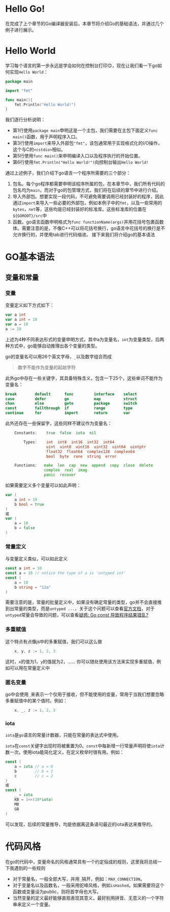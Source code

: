 # Hello Go!


在完成了上个章节的Go编译器安装后，本章节将介绍Go的基础语法，并通过几个例子进行展示。
# Hello World
学习每个语言的第一步永远是学会如何在控制台打印😊，现在让我们看一下go如何实现`Hello World`：
```go
package main

import "fmt"

func main(){
    fmt.Println("Hello World!")
}
```
我们逐行分析说明：
- 第1行使用`package main`申明这是一个主包，我们需要在主包下面定义`func main()`函数，用于声明程序入口。
- 第3行使用`import`来导入外部包`"fmt"`，该包通常用于实现格式化的I/O操作，这个与C的`<cstdio>`相似。
- 第5行使用`func main()`来申明编译入口以及程序执行的开始位置。
- 第6行使用`fmt.Println("Hello World!")`向控制台输出`Hello World!`

通过上述例子，我们介绍下go语言一个程序所需要的三个部分：

1. 包名。每个go程序都需要申明该程序所属的包，在本章节中，我们所有代码的包名均为`main`，而对于go的包管理方式，我们将在后续的章节中进行介绍。
2. 导入外部包。想要实现一段代码，不可避免需要调用已经封装好的程序，因此通过`import`来导入一些必要的外部包，例如本例子中的`fmt`，以及一些常用的`bytes`，`net`等，这些均是已经封装好的标准库。这些标准库的位置在`${GOROOT}/src`中
3. 函数。go语言函数申明格式为`func functionName(args)`并用花括号包裹函数体。需要注意的是，不像C++可以将花括号换行，go语言中花括号的换行是不允许换行的，并使用tab进行代码缩进。
接下来我们将介绍go的基本语法
# GO基本语法
## 变量和常量
### 变量
变量定义如下方式如下：
```go
var a int
var a int = 10
var a = 10
a := 10
```
上述为4种不同表达形式的变量申明方式，其中a为变量名，`int`为变量类型，后两种方式中，go能够自动推理出各个变量的类型。

go的变量名可以用26个英文字母，`_`以及数字组合而成

> 数字不能作为变量的起始字符

此外go中存在一些关键字，其具备特殊含义，包含一下25个，这些单词不能作为变量名：
```go
break        default      func         interface    select
case         defer        go           map          struct
chan         else         goto         package      switch
const        fallthrough  if           range        type
continue     for          import       return       var
```
此外还存在一些保留字，这些同样不建议作为变量名：
```go
    Constants:    true  false  iota  nil

        Types:    int  int8  int16  int32  int64  
                  uint  uint8  uint16  uint32  uint64  uintptr
                  float32  float64  complex128  complex64
                  bool  byte  rune  string  error

    Functions:   make  len  cap  new  append  copy  close  delete
                 complex  real  imag
                 panic  recover

```
如果需要定义多个变量可以如此声明：
```go
var (
    a int = 19
    b bool = true
)
或
var (
    a = 10
    b = false
)
```
### 常量定义
与变量定义类似，可以如此定义
```go
const a int = 10
const a = 10 // notice the type of a is 'untyped int'
const (
    a = 10
    b string = "12a"
)
```
需要注意的是，常量的批量定义中，如果没有确定常量的类型，go并不会直接推到出常量的类型，而是`untyped ...`，关于这个问题可以查看[官方文档](https://go.dev/blog/constants)，对于`untyped`常量会导致的问题，可以查看[疑惑: Go const 导致程序结果错乱?](https://mp.weixin.qq.com/s/9OngnAzyKfL7Y2nAYtaxhA)
### 多重赋值
这个特点有点像js中的多重赋值，我们可以这么做
```go
    x, y, z := 1, 2, 3
```
这时，`x`的值为1，`y`的值就为2，……
你可以随处使用该方法来实现多重赋值，例如可以用在常量定义中
### 匿名变量
go中会使用`_`来表示一个仅用于接收，但不能使用的变量，常用于当我们想要忽略多重赋值中的某个值时。例如：
```go
    x, _, z := 1, 2, 3
```
### iota
`iota`是`go`语言的常量计数器，只能在常量的表达式中使用。

`iota`在`const`关键字出现时将被重置为0。`const`中每新增一行常量声明将使`iota`计数一次。使用iota能简化定义，在定义枚举时很有用。例如：
```go
const (
    a = iota // a = 0
    b        // b = 1
    c        // c = 2
)
或
const (
    _ = iota
    KB = 1<<(10*iota)
    MB
	GB
)
```
可以发现，后续的常量推导，均是依据离这条语句最近的iota表达来推导的。
# 代码风格
在go的代码中，变量命名的风格通常具有一个约定俗成的规则，这里我将总结一下我遇到的一些规则
- 对于常量名，一般全部大写，并用`_`隔开，例如：`MAX_CONNECTION`。
- 对于变量名以及函数名，一般采用驼峰风格，例如`isHashed`。如果需要将这个函数或变量设为public，则将首字母也大写。
- 当然变量的定义最好能够直观表现其意义，最好别用拼音、无意义的一个字符串来定义一个变量。


